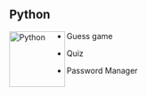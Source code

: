 ## Python

<img align="left" alt="Python" width="100px" height="100px" src="https://upload.wikimedia.org/wikipedia/commons/thumb/c/c3/Python-logo-notext.svg/600px-Python-logo-notext.svg.png" />



- Guess game

- Quiz

- Password Manager
